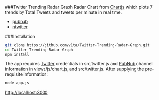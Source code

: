 ###Twitter Trending Radar Graph
Radar Chart from [Chartjs](http://www.chartjs.org/) which plots 7 trends by Total Tweets and tweets per minute in real time.
* [pubnub](https://www.npmjs.com/package/pubnub)
* [ntwitter](https://www.npmjs.com/package/ntwitter)


###Installation
 ```bash
 git clone https://github.com/v1ta/Twitter-Trending-Radar-Graph.git
 cd Twitter-Trending-Radar-Graph
 npm install
 ```

The app requires [Twitter](https://dev.twitter.com/) credentials in src/twitter.js and [PubNub](https://www.pubnub.com/) channel information in views/js/chart.js, and src/twitter.js. After supplying the pre-requisite information:

```bash
node app.js
```
[http://localhost:3000](http://localhost:3000)
